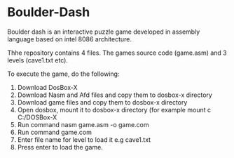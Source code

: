 # Boulder-Dash
Boulder dash is an interactive puzzle game developed in assembly language based on intel 8086 architecture. 

Thhe repository contains 4 files. The games source code (game.asm) and 3 levels (cave1.txt etc).

To execute the game, do the following:
1. Download DosBox-X
2. Download Nasm and Afd files and copy them to dosbox-x directory
3. Download game files and copy them to dosbox-x directory
4. Open dosbox, mount it to dosbox-x directory (for example mount c C:/DOSBox-X
5. Run command nasm game.asm -o game.com
6. Run command game.com
7. Enter file name for level to load it e.g cave1.txt
8. Press enter to load the game.
